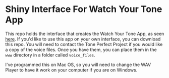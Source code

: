 # Shiny Interface For Watch Your Tone App

This repo holds the interface that creates the Watch Your Tone App, as seen [here](https://cbpascual.shinyapps.io/watch-your-tone-app/). If you'd like to use this app on your own interface, you can download this repo. You will need to contact the Tone Perfect Project if you would like a copy of the voice files. Once you have them, you can place them in the `www` directory in a folder called `voice_files`.

I've programmed this on Mac OS, so you will need to change the WAV Player to have it work on your computer if you are on Windows.